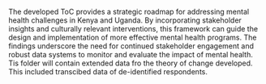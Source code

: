 The developed ToC provides a strategic roadmap for addressing mental health challenges in Kenya and Uganda. By incorporating stakeholder insights and culturally relevant interventions, this framework can guide the design and implementation of more effective mental health programs. The findings underscore the need for continued stakeholder engagement and robust data systems to monitor and evaluate the impact of mental health. Tis folder will contain extended data fro the theory of change developed. This included transcibed data of de-identified respondents.
